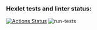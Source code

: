 ### Hexlet tests and linter status:
[![Actions Status](https://github.com/Obyrif/java-project-71/workflows/hexlet-check/badge.svg)](https://github.com/Obyrif/java-project-71/actions)
![run-tests](https://github.com/Obyrif/java-project-71/actions/workflows/Explore-GitHub-Actions/badge.svg)


